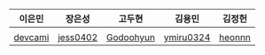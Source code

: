 |이은민|장은성|고두현|김용민|김정헌|
|:---:|:---:|:---:|:---:|:---:|
||||||
|[devcami](https://github.com/devcami)|[jess0402](https://github.com/jess0402)|[Godoohyun](https://github.com/Godoohyun)|[ymiru0324](https://github.com/ymiru0324)|[heonnn](https://github.com/heonnn)|
